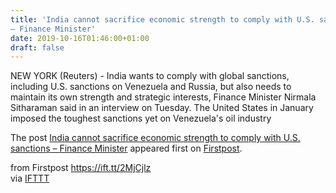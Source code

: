```yaml
---
title: 'India cannot sacrifice economic strength to comply with U.S. sanctions
– Finance Minister'
date: 2019-10-16T01:46:00+01:00
draft: false
---
```


NEW YORK (Reuters) - India wants to comply with global sanctions, including U.S. sanctions on Venezuela and Russia, but also needs to maintain its own strength and strategic interests, Finance Minister Nirmala Sitharaman said in an interview on Tuesday. The United States in January imposed the toughest sanctions yet on Venezuela's oil industry

The post [India cannot sacrifice economic strength to comply with U.S. sanctions – Finance Minister](http://www.firstpost.com/business/india-cannot-sacrifice-economic-strength-to-comply-with-u-s-sanctions-finance-minister-7505001.html) appeared first on [Firstpost](http://www.firstpost.com).

  
  
from Firstpost https://ift.tt/2MjCjlz  
via [IFTTT](https://ifttt.com/?ref=da&site=blogger)